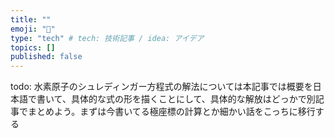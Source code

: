 ```yaml
---
title: ""
emoji: "🙌"
type: "tech" # tech: 技術記事 / idea: アイデア
topics: []
published: false
---
```

todo:
水素原子のシュレディンガー方程式の解法については本記事では概要を日本語で書いて、具体的な式の形を描くことにして、具体的な解放はどっかで別記事でまとめよう。まずは今書いてる極座標の計算とか細かい話をこっちに移行する